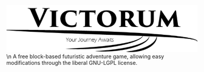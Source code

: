 ![Victorum Logo, Copyright 2017](https://github.com/DA-CS-Lab/Victorum/blob/master/Logo.png)
\n A free block-based futuristic adventure game, allowing easy modifications through the liberal GNU-LGPL license. 
